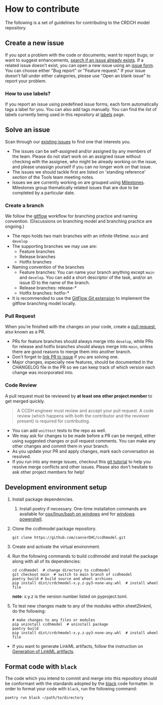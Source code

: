 # How to contribute

The following is a set of guidelines for contributing to the CRDCH model repository.

## Create a new issue

If you spot a problem with the code or documents; want to report bugs; or want to suggest enhancements, [search if an issue already exists](https://docs.github.com/en/github/searching-for-information-on-github/searching-on-github/searching-issues-and-pull-requests#search-by-the-title-body-or-comments). If a related issue doesn't exist, you can open a new issue using an [issue form](https://github.com/cancerDHC/ccdhmodel/issues/new/choose). You can choose either "Bug report" or "Feature request." If your issue doesn't fall under either categories, please use "Open an blank issue" to report your problem.

### How to use labels?

If you report an issue using predefined issue forms, each form automatically tags a label for you. You can also add tags manually. You can find the list of labels currently being used in this repository at [labels](https://github.com/cancerDHC/ccdhmodel/labels) page.

## Solve an issue

Scan through our [existing issues](https://github.com/cancerDHC/ccdhmodel/issues) to find one that interests you.

* The issues can be self-assigned and/or assigned by any members of the team. Please do not start work on an assigned issue without checking with the assignee, who might be already working on the issue, and please unassign yourself if you can no longer work on that issue.
* The issues we should tackle first are listed on 'standing reference' section of the Tools team meeting notes.
* Issues we are currently working on are grouped using [Milestones](https://github.com/cancerDHC/ccdhmodel/milestones). Milestones group thematically related issues that are due to be completed by a particular date.

### Create a branch

We follow the [gitflow](https://nvie.com/posts/a-successful-git-branching-model/) workflow for branching practice and naming convention.
(Discussions on branching model and branching practice are ongoing.)

* The repo holds two main branches with an infinite lifetime: `main` and `develop`
* The supporting branches we may use are:
  * Feature branches
  * Release branches
  * Hotfix branches
* Naming convention of the branches
  * Feature branches: You can name your branch anything except `main` and `develop`. You can add a short descriptor of the task, and/or an issue ID to the name of the branch.
  * Release branches: release-*
  * Hotfix branches: hotfix-*
* It is recommended to use the [GitFlow Git extension](https://github.com/nvie/gitflow) to implement the gitflow branching model locally.

### Pull Request

When you're finished with the changes on your code, create a [pull request](https://docs.github.com/en/github/collaborating-with-pull-requests/proposing-changes-to-your-work-with-pull-requests/about-pull-requests), also known as a PR.

* PRs for feature branches should always merge into `develop`, while PRs for release and hotfix branches should always merge into `main`, unless there are good reasons to merge them into another branch.
* Don't forget to [link PR to issue](https://docs.github.com/en/issues/tracking-your-work-with-issues/linking-a-pull-request-to-an-issue) if you are solving one.
* Major changes, especially new features, should be documented in the CHANGELOG file in the PR so we can keep track of which version each change was incorporated into.
### Code Review

A pull request must be reviewed by **at least one other project member** to get merged quickly.

> A CCDH engineer must review and accept your pull request. A code review (which happens with both the contributor and the reviewer present) is required for contributing.

* You can add `unittest` tests to the repo as well.
* We may ask for changes to be made before a PR can be merged, either using suggested changes or pull request comments. You can make any other changes and commit them in your branch.
* As you update your PR and apply changes, mark each conversation as resolved.
* If you run into any merge issues, checkout this [git tutorial](https://lab.github.com/githubtraining/managing-merge-conflicts) to help you resolve merge conflicts and other issues. Please also don't hesitate to ask other project members for help!

## Development environment setup

1. Install package dependencies.
   1. Install poetry if necessary. One-time installation commands are available for [osx/linux/bash on windows](https://github.com/python-poetry/poetry#osx--linux--bashonwindows-install-instructions) and for [windows powershell](https://github.com/python-poetry/poetry#windows-powershell-install-instructions).
2. Clone the ccdhmodel package repository.

    ```shell
    git clone https://github.com/cancerDHC/ccdhmodel.git
    ```

3. Create and activate the virtual environment.
4. Run the following commands to build ccdhmodel and install the package along with all of its dependencies:

    ```shell
    cd ccdhmodel  # change directory to ccdhmodel
    git checkout main  # switch to main branch of ccdhmodel
    poetry build # build source and wheel archives
    pip install dist/crdchmodel-x.y.z-py3-none-any.whl  # install wheel file
    ```

    **note**: x.y.z is the version number listed on pyproject.toml.

5. To test new changes made to any of the modules within sheet2linkml, do the following:

    ```shell
    # make changes to any files or modules
    pip uninstall ccdhmodel  # uninstall package
    poetry build
    pip install dist/crdchmodel-x.y.z-py3-none-any.whl  # install wheel file
    ```

* If you want to generate LinkML artifacts, follow the instruction on [Generation of LinkML artifacts](https://github.com/cancerDHC/ccdhmodel#generation-of-linkml-artifacts).

## Format code with `black`

The code which you intend to commit and merge into this repository should be conformant with the standards adopted by the [black](https://black.readthedocs.io/en/stable/index.html) code formatter. In order to format your code with `black`, run the following command:

```shell
poetry run black ~/path/to/directory
```
